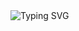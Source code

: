 <img src="https://readme-typing-svg.herokuapp.com?font=VT323&size=45&pause=1500&color=7D3BC3&center=true&vCenter=true&width=450&lines=>.......;🕵️%20Coded%20By%20Velowind;{E14A2A69-A21E-4E17-A55C-3B4F6DC1D}" alt="Typing SVG" />
